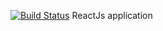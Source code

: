 [![Build Status](https://travis-ci.org/kdrozdov/posts_frontend.svg?branch=master)](https://travis-ci.org/kdrozdov/posts_frontend)
ReactJs application
